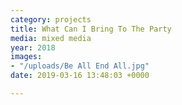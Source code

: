 ```yaml
---
category: projects
title: What Can I Bring To The Party
media: mixed media
year: 2018
images:
- "/uploads/Be All End All.jpg"
date: 2019-03-16 13:48:03 +0000

---
```

